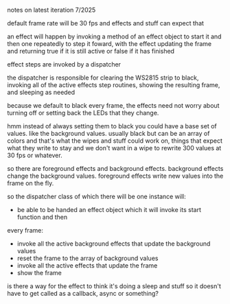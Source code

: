 

notes on latest iteration 7/2025

default frame rate will be 30 fps and effects and stuff can expect that

an effect will happen by invoking a method of an effect object to start it and then one repeatedly to step it foward, with the effect updating the frame and returning true if it is still active or false if it has finished

effect steps are invoked by a dispatcher

the dispatcher is responsible for clearing the WS2815 strip to black, invoking all of the active effects step routines, showing the resulting frame, and sleeping as needed

because we default to black every frame, the effects need not worry about turning off or setting back the LEDs that they change.

hmm instead of always setting them to black you could have a base set of values.  like the background values.  usually black but can be an array of colors and that's what the wipes and stuff could work on, things that expect what they write to stay and we don't want in a wipe to rewrite 300 values at 30 fps or whatever.

so there are foreground effects and background effects.  background effects change the background values.
foreground effects write new values into the frame on the fly.


so the dispatcher class of which there will be one instance will:
- be able to be handed an effect object which it will invoke its start function and then

every frame:
- invoke all the active background effects that update the background values
- reset the frame to the array of background values
- invoke all the active effects that update the frame
- show the frame

is there a way for the effect to think it's doing a sleep and stuff so it doesn't have to get called as a callback, async or something?




